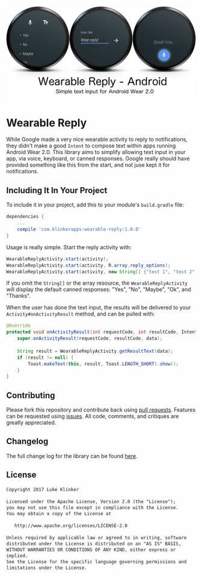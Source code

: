 ![feature graphic](artwork/feature.png)

# Wearable Reply

While Google made a very nice wearable activity to reply to notifications, they didn't make a good `Intent` to compose text within apps running Android Wear 2.0. This library aims to simplify allowing text input in your app, via voice, keyboard, or canned responses. Google really should have provided something like this from the start, and not juse kept it for notifications.

## Including It In Your Project

To include it in your project, add this to your module's `build.gradle` file:

```groovy
dependencies {
	...
	compile 'com.klinkerapps:wearable-reply:1.0.0'
}
```

Usage is really simple. Start the reply activity with:

```java
WearableReplyActivity.start(activity);
WearableReplyActivity.start(activity, R.array.reply_options);
WearableReplyActivity.start(activity, new String[] {"test 1", "test 2" });
```

If you omit the `String[]` or the array resource, the `WearableReplyActivity` will display the default canned responses: "Yes", "No", "Maybe", "Ok", and "Thanks".

When the user has done the text input, the results will be delivered to your `Activity#onActivityResult` method, and can be pulled with:

```java
@Override
protected void onActivityResult(int requestCode, int resultCode, Intent data) {
    super.onActivityResult(requestCode, resultCode, data);

    String result = WearableReplyActivity.getResultText(data);
    if (result != null) {
        Toast.makeText(this, result, Toast.LENGTH_SHORT).show();
    }
}
```

## Contributing

Please fork this repository and contribute back using [pull requests](https://github.com/klinker24/wearable-reply/pulls). Features can be requested using [issues](https://github.com/klinker24/wearable-reply/issues). All code, comments, and critiques are greatly appreciated.

## Changelog

The full change log for the library can be found [here](https://github.com/klinker24/wearable-reply/blob/master/CHANGELOG.md).


## License

    Copyright 2017 Luke Klinker

    Licensed under the Apache License, Version 2.0 (the "License");
    you may not use this file except in compliance with the License.
    You may obtain a copy of the License at

       http://www.apache.org/licenses/LICENSE-2.0

    Unless required by applicable law or agreed to in writing, software
    distributed under the License is distributed on an "AS IS" BASIS,
    WITHOUT WARRANTIES OR CONDITIONS OF ANY KIND, either express or implied.
    See the License for the specific language governing permissions and
    limitations under the License.
